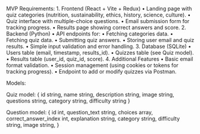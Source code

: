 MVP Requirements:
	1.	Frontend (React + Vite + Redux)
    •	Landing page with quiz categories (nutrition, sustainability, ethics, history, science, culture).
    •	Quiz interface with multiple-choice questions.
    •	Email submission form for tracking progress.
    •	Results page showing correct answers and score.
	2.	Backend (Python)
    •	API endpoints for:
    •	Fetching categories data.
    •	Fetching quiz data.
    •	Submitting quiz answers.
    •	Storing user email and quiz results.
    •	Simple input validation and error handling.
	3.	Database (SQLite)
    •	Users table (email, timestamp, results_id).
    •	Quizzes table (see Quiz model).
    •	Results table (user_id, quiz_id, score).
	4.	Additional Features
    •	Basic email format validation.
    •	Session management (using cookies or tokens for tracking progress).
    •	Endpoint to add or modify quizzes via Postman.


Models:

Quiz model:
{
  id string,
  name string,
  description string,
  image string,
  questions string,
  category string,
  difficulty string
}

Question model:
{
  id int,
  question_text string,
  choices array,
  correct_answer_index int,
  explanation string,
  category string,
  difficulty string,
  image string,
}
